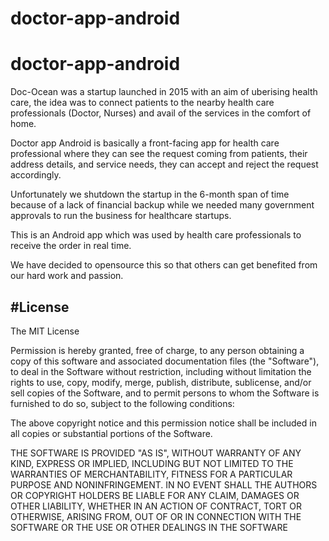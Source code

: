 # doctor-app-android

# doctor-app-android

Doc-Ocean was a startup launched in 2015 with an aim of uberising health care, the idea was to connect patients to the nearby health care professionals (Doctor, Nurses)
and avail of the services in the comfort of home. 

Doctor app Android is basically a front-facing app for health care professional where they can see the request coming from patients, their address details, and service
needs, they can accept and reject the request accordingly. 

Unfortunately we shutdown the startup in the 6-month span of time because of a lack of financial backup while we needed many government approvals to run the business
for healthcare startups. 

This is an Android app which was used by health care professionals to receive the order in real time. 

We have decided to opensource this so that others can get benefited from our hard work and passion.



#License
----------
The MIT License

Permission is hereby granted, free of charge, to any person obtaining a copy of this software and associated documentation files (the "Software"), to deal in the Software without restriction, including without limitation the rights to use, copy, modify, merge, publish, distribute, sublicense, and/or sell copies of the Software, and to permit persons to whom the Software is furnished to do so, subject to the following conditions:

The above copyright notice and this permission notice shall be included in all copies or substantial portions of the Software.

THE SOFTWARE IS PROVIDED "AS IS", WITHOUT WARRANTY OF ANY KIND, EXPRESS OR IMPLIED, INCLUDING BUT NOT LIMITED TO THE WARRANTIES OF MERCHANTABILITY, FITNESS FOR A PARTICULAR PURPOSE AND NONINFRINGEMENT. IN NO EVENT SHALL THE AUTHORS OR COPYRIGHT HOLDERS BE LIABLE FOR ANY CLAIM, DAMAGES OR OTHER LIABILITY, WHETHER IN AN ACTION OF CONTRACT, TORT OR OTHERWISE, ARISING FROM, OUT OF OR IN CONNECTION WITH THE SOFTWARE OR THE USE OR OTHER DEALINGS IN THE SOFTWARE

